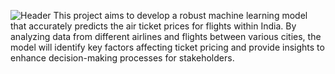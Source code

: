 ![Header](https://github.com/user-attachments/assets/71c80f81-a6c3-4259-a24b-956b6d50bae6)
This project aims to develop a robust machine learning model that accurately predicts the air ticket prices for flights within India. By analyzing data from different airlines and flights between various cities, the model will identify key factors affecting ticket pricing and provide insights to enhance decision-making processes for stakeholders.
